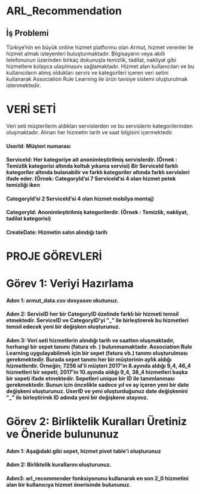 # ARL_Recommendation

## İş Problemi
Türkiye’nin en büyük online hizmet platformu olan Armut, hizmet verenler ile hizmet almak isteyenleri buluşturmaktadır.
Bilgisayarın veya akıllı telefonunun üzerinden birkaç dokunuşla temizlik, tadilat, nakliyat gibi hizmetlere kolayca ulaşılmasını sağlamaktadır.
Hizmet alan kullanıcıları ve bu kullanıcıların almış oldukları servis ve kategorileri içeren veri setini kullanarak Association Rule Learning ile ürün tavsiye sistemi oluşturulmak istenmektedir.


# VERİ SETİ
Veri seti müşterilerin aldıkları servislerden ve bu servislerin kategorilerinden oluşmaktadır. Alınan her hizmetin tarih ve saat bilgisini içermektedir.

#### UserId: Müşteri numarası
#### ServiceId: Her kategoriye ait anonimleştirilmiş servislerdir. (Örnek : Temizlik kategorisi altında koltuk yıkama servisi) Bir ServiceId farklı kategoriler altında bulanabilir ve farklı kategoriler altında farklı servisleri ifade eder. (Örnek: CategoryId’si 7 ServiceId’si 4 olan hizmet petek temizliği iken
#### CategoryId’si 2 ServiceId’si 4 olan hizmet mobilya montaj)
#### CategoryId: Anonimleştirilmiş kategorilerdir. (Örnek : Temizlik, nakliyat, tadilat kategorisi)
#### CreateDate: Hizmetin satın alındığı tarih



# PROJE GÖREVLERİ
# Görev 1: Veriyi Hazırlama
#### Adım 1: armut_data.csv dosyasını okutunuz.
#### Adım 2: ServisID her bir CategoryID özelinde farklı bir hizmeti temsil etmektedir. ServiceID ve CategoryID’yi "_" ile birleştirerek bu hizmetleri temsil edecek yeni bir değişken oluşturunuz.
#### Adım 3: Veri seti hizmetlerin alındığı tarih ve saatten oluşmaktadır, herhangi bir sepet tanımı (fatura vb. ) bulunmamaktadır. Association Rule Learning uygulayabilmek için bir sepet (fatura vb.) tanımı oluşturulması gerekmektedir. Burada sepet tanımı her bir müşterinin aylık aldığı hizmetlerdir. Örneğin; 7256 id'li müşteri 2017'in 8.ayında aldığı 9_4, 46_4 hizmetleri bir sepeti; 2017’in 10.ayında aldığı 9_4, 38_4 hizmetleri başka bir sepeti ifade etmektedir. Sepetleri unique bir ID ile tanımlanması gerekmektedir. Bunun için öncelikle sadece yıl ve ay içeren yeni bir date değişkeni oluşturunuz. UserID ve yeni oluşturduğunuz date değişkenini "_" ile birleştirirek ID adında yeni bir değişkene atayınız.
# Görev 2: Birliktelik Kuralları Üretiniz ve Öneride bulununuz
#### Adım 1: Aşağıdaki gibi sepet, hizmet pivot table’i oluşturunuz
#### Adım 2: Birliktelik kurallarını oluşturunuz.
#### Adım3: arl_recommender fonksiyonunu kullanarak en son 2_0 hizmetini alan bir kullanıcıya hizmet önerisinde bulununuz.

